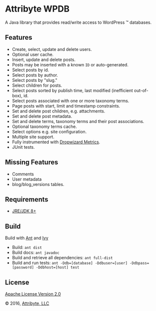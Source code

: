 # Attribyte WPDB

A Java library that provides read/write access to WordPress &trade; databases.

Features
--------

* Create, select, update and delete users.
* Optional user cache.
* Insert, update and delete posts.
* Posts may be inserted with a known `ID` or auto-generated.
* Select posts by id.
* Select posts by author.
* Select posts by "slug."
* Select children for posts.
* Select posts sorted by publish time, last modified (inefficient out-of-box), id.
* Select posts associated with one or more taxonomy terms.
* Page posts with start, limit and timestamp constraints.
* Set and delete post children, e.g. attachments.
* Set and delete post metadata.
* Set and delete terms, taxonomy terms and their post associations.
* Optional taxonomy terms cache.   
* Select options e.g. site configuration.
* Multiple site support.
* Fully instrumented with [Dropwizard Metrics](http://metrics.dropwizard.io/3.1.0/).
* JUnit tests.
 
Missing Features
----------------

* Comments
* User metadata
* blog/blog_versions tables.

Requirements
------------

* [JRE/JDK 8+](http://www.oracle.com/technetwork/java/javase/downloads/index.html) 

Build
-----

Build with [Ant](http://ant.apache.org/) and [Ivy](http://ant.apache.org/ivy/)

* Build: `ant dist`
* Build docs: `ant javadoc`
* Build and retrieve all dependencies: `ant full-dist`
* Build and run tests: `ant -Ddb=[database] -Ddbuser=[user] -Ddbpass=[password] -Ddbhost=[host] test`

License
-------

[Apache License Version 2.0](http://www.apache.org/licenses/)

&copy; 2016, [Attribyte, LLC](https://attribyte.com)